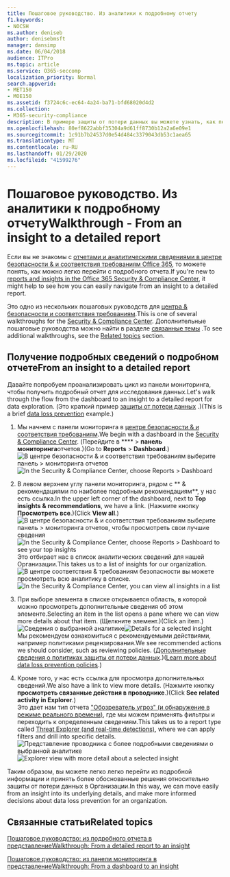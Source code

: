 ```yaml
---
title: Пошаговое руководство. Из аналитики к подробному отчету
f1.keywords:
- NOCSH
ms.author: deniseb
author: denisebmsft
manager: dansimp
ms.date: 06/04/2018
audience: ITPro
ms.topic: article
ms.service: O365-seccomp
localization_priority: Normal
search.appverid:
- MET150
- MOE150
ms.assetid: f3724c6c-ec64-4a24-ba71-bfd68020d4d2
ms.collection:
- M365-security-compliance
description: В примере защиты от потери данных вы можете узнать, как перейти к подробному отчету в центре соответствия требованиям безопасности &amp; .
ms.openlocfilehash: 80ef8622abbf35304a9d61ff8730b12a2a6e09e1
ms.sourcegitcommit: 1c91b7b24537d0e54d484c3379043db53c1aea65
ms.translationtype: MT
ms.contentlocale: ru-RU
ms.lasthandoff: 01/29/2020
ms.locfileid: "41599276"
---
```

# <a name="walkthrough---from-an-insight-to-a-detailed-report"></a><span data-ttu-id="da3ab-103">Пошаговое руководство. Из аналитики к подробному отчету</span><span class="sxs-lookup"><span data-stu-id="da3ab-103">Walkthrough - From an insight to a detailed report</span></span>

<span data-ttu-id="da3ab-104">Если вы не знакомы с [отчетами и аналитическими сведениями в центре безопасности &amp; и соответствия требованиям Office 365](reports-and-insights-in-security-and-compliance.md), то можете понять, как можно легко перейти с подробного отчета.</span><span class="sxs-lookup"><span data-stu-id="da3ab-104">If you're new to [reports and insights in the Office 365 Security &amp; Compliance Center](reports-and-insights-in-security-and-compliance.md), it might help to see how you can easily navigate from an insight to a detailed report.</span></span> 
  
<span data-ttu-id="da3ab-105">Это одно из нескольких пошаговых руководств для [центра &amp; безопасности и соответствия требованиям](https://protection.office.com).</span><span class="sxs-lookup"><span data-stu-id="da3ab-105">This is one of several walkthroughs for the [Security &amp; Compliance Center](https://protection.office.com).</span></span> <span data-ttu-id="da3ab-106">Дополнительные пошаговые руководства можно найти в разделе [связанные темы](#related-topics) .</span><span class="sxs-lookup"><span data-stu-id="da3ab-106">To see additional walkthroughs, see the [Related topics](#related-topics) section.</span></span> 
  
## <a name="from-an-insight-to-a-detailed-report"></a><span data-ttu-id="da3ab-107">Получение подробных сведений о подробном отчете</span><span class="sxs-lookup"><span data-stu-id="da3ab-107">From an insight to a detailed report</span></span>

<span data-ttu-id="da3ab-108">Давайте попробуем проанализировать цикл из панели мониторинга, чтобы получить подробный отчет для исследования данных.</span><span class="sxs-lookup"><span data-stu-id="da3ab-108">Let's walk through the flow from the dashboard to an insight to a detailed report for data exploration.</span></span> <span data-ttu-id="da3ab-109">(Это краткий пример [защиты от потери данных](../../compliance/data-loss-prevention-policies.md) .)</span><span class="sxs-lookup"><span data-stu-id="da3ab-109">(This is a brief [data loss prevention](../../compliance/data-loss-prevention-policies.md) example.)</span></span> 
  
1. <span data-ttu-id="da3ab-110">Мы начнем с панели мониторинга в [центре безопасности &amp; и соответствия требованиям](https://protection.office.com).</span><span class="sxs-lookup"><span data-stu-id="da3ab-110">We begin with a dashboard in the [Security &amp; Compliance Center](https://protection.office.com).</span></span> <span data-ttu-id="da3ab-111">(Перейдите в \*\*\*\* \> **панель мониторинга**отчетов.)</span><span class="sxs-lookup"><span data-stu-id="da3ab-111">(Go to **Reports** \> **Dashboard**.)</span></span><br/><span data-ttu-id="da3ab-112">![В центре безопасности &amp; и соответствия требованиям выберите панель \> мониторинга отчетов](../media/2a668c3d-3fa3-4e37-8149-46989b33ae8c.png)</span><span class="sxs-lookup"><span data-stu-id="da3ab-112">![In the Security &amp; Compliance Center, choose Reports \> Dashboard](../media/2a668c3d-3fa3-4e37-8149-46989b33ae8c.png)</span></span>
  
2. <span data-ttu-id="da3ab-113">В левом верхнем углу панели мониторинга, рядом с \*\* &amp; рекомендациями по наиболее подробным рекомендациям\*\*, у нас есть ссылка.</span><span class="sxs-lookup"><span data-stu-id="da3ab-113">In the upper left corner of the dashboard, next to **Top insights &amp; recommendations**, we have a link.</span></span> <span data-ttu-id="da3ab-114">(Нажмите кнопку **Просмотреть все**.)</span><span class="sxs-lookup"><span data-stu-id="da3ab-114">(Click **View all**.)</span></span><br/><span data-ttu-id="da3ab-115">![В центре безопасности &amp; и соответствия требованиям выберите панель \> мониторинга отчетов, чтобы просмотреть свои лучшие сведения](../media/9bb64e11-494f-40a4-ab3d-8d3c7789f300.png)</span><span class="sxs-lookup"><span data-stu-id="da3ab-115">![In the Security &amp; Compliance Center, choose Reports \> Dashboard to see your top insights](../media/9bb64e11-494f-40a4-ab3d-8d3c7789f300.png)</span></span><br/><span data-ttu-id="da3ab-116">Это отбирает нас в список аналитических сведений для нашей Организации.</span><span class="sxs-lookup"><span data-stu-id="da3ab-116">This takes us to a list of insights for our organization.</span></span><br/><span data-ttu-id="da3ab-117">![В центре соответствия &amp; требованиям безопасности вы можете просмотреть всю аналитику в списке.](../media/1289af77-bf5a-444a-97a1-03d8a83f75a9.png)</span><span class="sxs-lookup"><span data-stu-id="da3ab-117">![In the Security &amp; Compliance Center, you can view all insights in a list](../media/1289af77-bf5a-444a-97a1-03d8a83f75a9.png)</span></span>
  
3. <span data-ttu-id="da3ab-118">При выборе элемента в списке открывается область, в которой можно просмотреть дополнительные сведения об этом элементе.</span><span class="sxs-lookup"><span data-stu-id="da3ab-118">Selecting an item in the list opens a pane where we can view more details about that item.</span></span> <span data-ttu-id="da3ab-119">(Щелкните элемент.)</span><span class="sxs-lookup"><span data-stu-id="da3ab-119">(Click an item.)</span></span><br/><span data-ttu-id="da3ab-120">![Сведения о выбранной аналитике](../media/dcbb389f-23b0-4031-b789-4a49068af85a.png)</span><span class="sxs-lookup"><span data-stu-id="da3ab-120">![Details for a selected insight](../media/dcbb389f-23b0-4031-b789-4a49068af85a.png)</span></span><br/><span data-ttu-id="da3ab-121">Мы рекомендуем ознакомиться с рекомендуемыми действиями, например политиками рецензирования.</span><span class="sxs-lookup"><span data-stu-id="da3ab-121">We see recommended actions we should consider, such as reviewing policies.</span></span> <span data-ttu-id="da3ab-122">([Дополнительные сведения о политиках защиты от потери данных](../../compliance/data-loss-prevention-policies.md).)</span><span class="sxs-lookup"><span data-stu-id="da3ab-122">([Learn more about data loss prevention policies](../../compliance/data-loss-prevention-policies.md).)</span></span>
    
4. <span data-ttu-id="da3ab-123">Кроме того, у нас есть ссылка для просмотра дополнительных сведений.</span><span class="sxs-lookup"><span data-stu-id="da3ab-123">We also have a link to view more details.</span></span> <span data-ttu-id="da3ab-124">(Нажмите кнопку **просмотреть связанные действия в проводнике**.)</span><span class="sxs-lookup"><span data-stu-id="da3ab-124">(Click **See related activity in Explorer**.)</span></span><br/><span data-ttu-id="da3ab-125">Это дает нам тип отчета ["Обозреватель угроз" (и обнаружение в режиме реального времени)](threat-explorer.md), где мы можем применять фильтры и переходить к определенным сведениям.</span><span class="sxs-lookup"><span data-stu-id="da3ab-125">This takes us to a report type called [Threat Explorer (and real-time detections)](threat-explorer.md), where we can apply filters and drill into specific details.</span></span><br/><span data-ttu-id="da3ab-126">![Представление проводника с более подробными сведениями о выбранной аналитике](../media/3ad15b15-7158-44b7-beda-013351bd868e.png)</span><span class="sxs-lookup"><span data-stu-id="da3ab-126">![Explorer view with more detail about a selected insight](../media/3ad15b15-7158-44b7-beda-013351bd868e.png)</span></span>
  
<span data-ttu-id="da3ab-127">Таким образом, вы можете легко легко перейти из подробной информации и принять более обоснованные решения относительно защиты от потери данных в Организации.</span><span class="sxs-lookup"><span data-stu-id="da3ab-127">In this way, we can move easily from an insight into its underlying details, and make more informed decisions about data loss prevention for an organization.</span></span>
  
## <a name="related-topics"></a><span data-ttu-id="da3ab-128">Связанные статьи</span><span class="sxs-lookup"><span data-stu-id="da3ab-128">Related topics</span></span>

[<span data-ttu-id="da3ab-129">Пошаговое руководство: из подробного отчета в представление</span><span class="sxs-lookup"><span data-stu-id="da3ab-129">Walkthrough: From a detailed report to an insight</span></span>](from-a-detailed-report-to-an-insight.md)
  
[<span data-ttu-id="da3ab-130">Пошаговое руководство: из панели мониторинга в представление</span><span class="sxs-lookup"><span data-stu-id="da3ab-130">Walkthrough: From a dashboard to an insight</span></span>](from-a-dashboard-to-an-insight.md)
  

